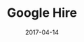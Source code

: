 ---
layout: site
title: "Google Hire"
date: 2017-04-14
categories: [google]
version: 1.6.6
major: 1
minor: 6
patch: 6
slug: google-hire
link: https://hire.withgoogle.com
submitter: lpolepeddi
permalink: /sites/:slug
---